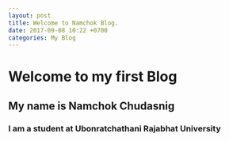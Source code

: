 ```yaml
---
layout: post
title: Welcome to Namchok Blog.
date: 2017-09-08 10:22 +0700
categories: My Blog
---
```


# Welcome to my first Blog
## My name is Namchok Chudasnig
### I am a student at Ubonratchathani Rajabhat University
